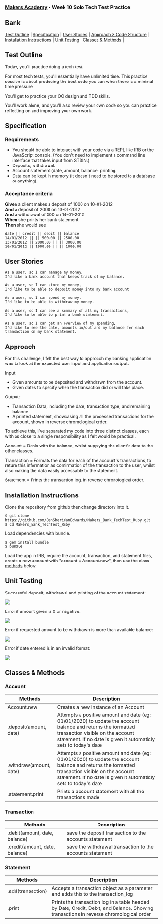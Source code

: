
### [Makers Academy](http://www.makersacademy.com) - Week 10 Solo Tech Test Practice
Bank
-

[Test Outline](#Outline) | [Specification](#Specification) | [User Stories](#Story) | [Approach & Code Structure](#Approach) | [Installation Instructions](#Installation) | [Unit Testing](#Unit_Testing) | [Classes & Methods](#Methods) |


## <a name="Outline">Test Outline</a>

Today, you'll practice doing a tech test.

For most tech tests, you'll essentially have unlimited time.  This practice session is about producing the best code you can when there is a minimal time pressure.

You'll get to practice your OO design and TDD skills.

You'll work alone, and you'll also review your own code so you can practice reflecting on and improving your own work.

## <a name="Specification">Specification</a>

### Requirements

* You should be able to interact with your code via a REPL like IRB or the JavaScript console.  (You don't need to implement a command line interface that takes input from STDIN.)
* Deposits, withdrawal.
* Account statement (date, amount, balance) printing.
* Data can be kept in memory (it doesn't need to be stored to a database or anything).

### Acceptance criteria

**Given** a client makes a deposit of 1000 on 10-01-2012  
**And** a deposit of 2000 on 13-01-2012  
**And** a withdrawal of 500 on 14-01-2012  
**When** she prints her bank statement  
**Then** she would see

```
date || credit || debit || balance
14/01/2012 || || 500.00 || 2500.00
13/01/2012 || 2000.00 || || 3000.00
10/01/2012 || 1000.00 || || 1000.00
```

## <a name="Story">User Stories</a>

```
As a user, so I can manage my money, 
I'd like a bank account that keeps track of my balance.

As a user, so I can store my money, 
I'd like to be able to deposit money into my bank account.

As a user, so I can spend my money, 
I'd like to be able to withdraw my money. 

As a user, so I can see a summary of all my transactions,
I'd like to be able to print a bank statement. 

As a user, so I can get an overview of my spending, 
I'd like to see the date, amounts in/out and my balance for each transaction on my bank statement.
```

## <a name="Approach">Approach</a>

For this challenge, I felt the best way to approach my banking application was to look at the expected user input and application output.

Input:
- Given amounts to be deposited and withdrawn from the account.
- Given dates to specify when the transaction did or will take place.

Output:
- Transaction Data, including the date, transaction type, and remaining balance.
- A printed statement, showcasing all the processed transactions for the account, shown in reverse chromological order.

To achieve this, I've separated my code into three distinct classes, each with as close to a single responsibility as I felt would be practical.

Account = Deals with the balance, whilst supplying the client's data to the other classes.

Transaction = Formats the data for each of the account's transactions, to return this information as confirmation of the transaction to the user, whilst also making the data easily accessable to the statement.

Statement = Prints the transaction log, in reverse chronological order.

## <a name="Installation">Installation Instructions</a>

Clone the repository from github then change directory into it.

```
$ git clone https://github.com/BenSheridanEdwards/Makers_Bank_TechTest_Ruby.git
$ cd Makers_Bank_TechTest_Ruby
```
Load dependencies with bundle.
```
$ gem install bundle
$ bundle
```

Load the app in IRB, require the account, transaction, and statement files, create a new account with "account = Account.new", then use the class [methods](#Methods) below.

## <a name="Unit_Testng">Unit Testing</a>

Successful deposit, withdrawal and printing of the account statement:

![](https://github.com/BenSheridanEdwards/Makers_Bank_TechTest_Ruby/blob/master/IRB_Successful_Feature_Test.png)

Error if amount given is 0 or negative:

![](https://github.com/BenSheridanEdwards/Makers_Bank_TechTest_Ruby/blob/master/IRB_Amount_Errors_Feature_Test.png)

Error if requested amount to be withdrawn is more than available balance:

![](https://github.com/BenSheridanEdwards/Makers_Bank_TechTest_Ruby/blob/master/IRB_Balance_Error_Feature_Test.png)

Error if date entered is in an invalid format:

![](https://github.com/BenSheridanEdwards/Makers_Bank_TechTest_Ruby/blob/master/IRB_Date_Errors_Feature_Test.png)

## <a name="Methods">Classes & Methods</a>

### Account

| Methods | Description |
| --- | --- |
| Account.new     | Creates a new instance of an Account |
| .deposit(amount, date) | Attempts a positive amount and date (eg: 01/01/2020) to update the account balance and returns the formatted transaction visible on the account statement. If no date is given it automaticly sets to today's date |
| .withdraw(amount, date) | Attempts a positive amount and date (eg: 01/01/2020) to update the account balance and returns the formatted transaction visible on the account statement. If no date is given it automaticly sets to today's date |
| .statement.print | Prints a account statement with all the transactions made |

### Transaction

| Methods | Description |
| --- | --- |
| .debit(amount, date, balance) | save the deposit transaction to the accounts statement |
| .credit(amount, date, balance) | save the withdrawal transaction to the accounts statement | 

### Statement

| Methods | Description |
| --- | --- |
| .add(transaction) | Accepts a transaction object as a parameter and adds this to the transaction_log
| .print | Prints the transaction log in a table headed by Date, Credit, Debit, and Balance. Showing transactions in reverse chromological order |
